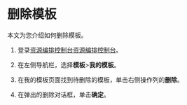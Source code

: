 # 删除模板

本文为您介绍如何删除模板。

1.  登录[资源编排控制台](http://ros.console.aliyun.com)[资源编排控制台](https://partners-intl.console.aliyun.com/#/ros)。

2.  在左侧导航栏，选择**模板**\>**我的模板**。

3.  在我的模板页面找到待删除的模板，单击右侧操作列的**删除**。

4.  在弹出的删除对话框，单击**确定**。


